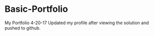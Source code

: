 # Basic-Portfolio
My Portfolio
4-20-17 Updated my profile after viewing the solution and pushed to github. 
